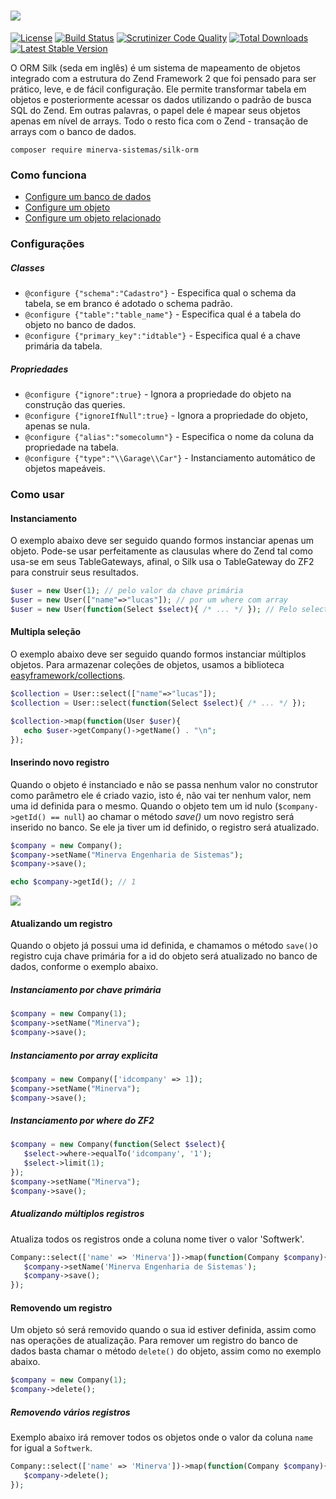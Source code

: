 # ![](http://i.imgur.com/k464Aw9.png)

[![License](https://poser.pugx.org/hamboldt/silk-orm/license)](https://packagist.org/packages/hamboldt/silk-orm) [![Build Status](https://scrutinizer-ci.com/g/minerva-sistemas/silk-orm/badges/build.png?b=master)](https://scrutinizer-ci.com/g/minerva-sistemas/silk-orm/build-status/master) [![Scrutinizer Code Quality](https://scrutinizer-ci.com/g/minerva-sistemas/silk-orm/badges/quality-score.png?b=master)](https://scrutinizer-ci.com/g/minerva-sistemas/silk-orm/?branch=master) [![Total Downloads](https://poser.pugx.org/minerva-sistemas/silk-orm/downloads)](https://packagist.org/packages/hamboldt/silk-orm) [![Latest Stable Version](https://poser.pugx.org/minerva-sistemas/silk-orm/v/stable)](https://packagist.org/packages/hamboldt/silk-orm) 

O ORM Silk (seda em inglês) é um sistema de mapeamento de objetos integrado com a estrutura do Zend Framework 2
que foi pensado para ser prático, leve, e de fácil configuração. Ele permite transformar tabela em objetos e posteriormente
acessar os dados utilizando o padrão de busca SQL do Zend. Em outras palavras, o papel dele é mapear seus objetos apenas
em nível de arrays. Todo o resto fica com o Zend - transação de arrays com o banco de dados.

`composer require minerva-sistemas/silk-orm`

### Como funciona

* [Configure um banco de dados](https://gist.github.com/hamboldt/b873f19576623f06607a)
* [Configure um objeto](https://gist.github.com/hamboldt/ad2ed7cf50c028b57373)
* [Configure um objeto relacionado](https://gist.github.com/hamboldt/463eab6bbb92559ee2cb)

### Configurações

##### Classes

* `@configure {"schema":"Cadastro"}` - Especifica qual o schema da tabela, se em branco é adotado o schema padrão.
* `@configure {"table":"table_name"}` - Especifica qual é a tabela do objeto no banco de dados.
* `@configure {"primary_key":"idtable"}` - Especifica qual é a chave primária da tabela.
 
##### Propriedades
* `@configure {"ignore":true}` - Ignora a propriedade do objeto na construção das queries.
* `@configure {"ignoreIfNull":true}` - Ignora a propriedade do objeto, apenas se nula.
* `@configure {"alias":"somecolumn"}` -  Especifica o nome da coluna da propriedade na tabela.
* `@configure {"type":"\\Garage\\Car"}` - Instanciamento automático de objetos mapeáveis.

### Como usar

#### Instanciamento
O exemplo abaixo deve ser seguido quando formos instanciar apenas um objeto. Pode-se usar perfeitamente as clausulas where do Zend tal como usa-se em seus TableGateways, afinal, o Silk usa o TableGateway do ZF2 para construir seus resultados.
```php
$user = new User(1); // pelo valor da chave primária
$user = new User(["name"=>"lucas"]); // por um where com array
$user = new User(function(Select $select){ /* ... */ }); // Pelo select do zf2
```
#### Multipla seleção
O exemplo abaixo deve ser seguido quando formos instanciar múltiplos objetos. Para armazenar coleções de objetos, usamos a biblioteca [easyframework/collections](https://github.com/italolelis/collections).
```php
$collection = User::select(["name"=>"lucas"]);
$collection = User::select(function(Select $select){ /* ... */ });

$collection->map(function(User $user){
   echo $user->getCompany()->getName() . "\n";
});

```

#### Inserindo novo registro
Quando o objeto é instanciado e não se passa nenhum valor no construtor como parâmetro ele é criado vazio, isto é, não vai ter nenhum valor, nem uma id definida para o mesmo. Quando o objeto tem um id nulo (`$company->getId() == null`) ao chamar o método _save()_ um novo registro será inserido no banco. Se ele ja tiver um id definido, o registro será atualizado.

```php
$company = new Company();
$company->setName("Minerva Engenharia de Sistemas");
$company->save();

echo $company->getId(); // 1
```
![](http://i.imgur.com/JR1UOIv.png?1)

#### Atualizando um registro
Quando o objeto já possui uma id definida, e chamamos o método `save()`o registro cuja chave primária for a id do objeto será atualizado no banco de dados, conforme o exemplo abaixo.

##### Instanciamento por chave primária
```php
$company = new Company(1);
$company->setName("Minerva");
$company->save();
```

##### Instanciamento por array explicita
```php
$company = new Company(['idcompany' => 1]);
$company->setName("Minerva");
$company->save();
```

##### Instanciamento por where do ZF2
```php
$company = new Company(function(Select $select){
   $select->where->equalTo('idcompany', '1');
   $select->limit(1);
});
$company->setName("Minerva");
$company->save();
```

##### Atualizando múltiplos registros
Atualiza todos os registros onde a coluna nome tiver o valor 'Softwerk'.

```php
Company::select(['name' => 'Minerva'])->map(function(Company $company){
   $company->setName('Minerva Engenharia de Sistemas');
   $company->save();
});
```

#### Removendo um registro
Um objeto só será removido quando o sua id estiver definida, assim como nas operações de atualização. Para remover um registro do banco de dados basta chamar o método `delete()` do objeto, assim como no exemplo abaixo.

```php
$company = new Company(1);
$company->delete();
```

##### Removendo vários registros
Exemplo abaixo irá remover todos os objetos onde o valor da coluna `name` for igual a `Softwerk`.

```php
Company::select(['name' => 'Minerva'])->map(function(Company $company){
   $company->delete();
});
```
